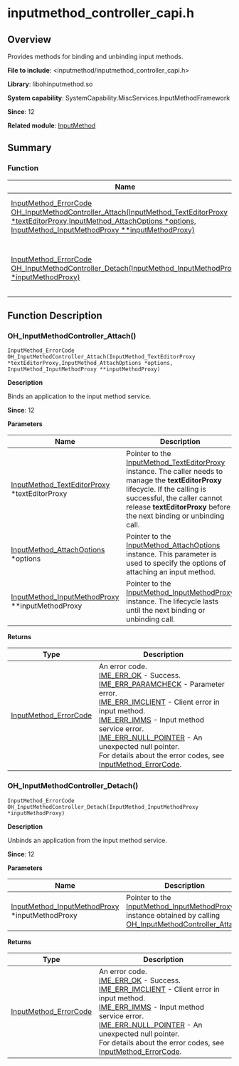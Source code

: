 # inputmethod_controller_capi.h
<!--Kit: IME Kit-->
<!--Subsystem: MiscServices-->
<!--Owner: @illybyy-->
<!--SE: @andeszhang-->
<!--TSE: @murphy1984-->

## Overview

Provides methods for binding and unbinding input methods.

**File to include**: <inputmethod/inputmethod_controller_capi.h>

**Library**: libohinputmethod.so

**System capability**: SystemCapability.MiscServices.InputMethodFramework

**Since**: 12

**Related module**: [InputMethod](capi-inputmethod.md)

## Summary

### Function

| Name| Description|
| -- | -- |
| [InputMethod_ErrorCode OH_InputMethodController_Attach(InputMethod_TextEditorProxy *textEditorProxy,InputMethod_AttachOptions *options, InputMethod_InputMethodProxy **inputMethodProxy)](#oh_inputmethodcontroller_attach) | Binds an application to the input method service.|
| [InputMethod_ErrorCode OH_InputMethodController_Detach(InputMethod_InputMethodProxy *inputMethodProxy)](#oh_inputmethodcontroller_detach) | Unbinds an application from the input method service.|

## Function Description

### OH_InputMethodController_Attach()

```
InputMethod_ErrorCode OH_InputMethodController_Attach(InputMethod_TextEditorProxy *textEditorProxy,InputMethod_AttachOptions *options, InputMethod_InputMethodProxy **inputMethodProxy)
```

**Description**

Binds an application to the input method service.

**Since**: 12


**Parameters**

| Name                                                                                            | Description|
|-------------------------------------------------------------------------------------------------| -- |
| [InputMethod_TextEditorProxy](capi-inputmethod-inputmethod-texteditorproxy.md) *textEditorProxy | Pointer to the [InputMethod_TextEditorProxy](capi-inputmethod-inputmethod-texteditorproxy.md) instance. The caller needs to manage the **textEditorProxy** lifecycle. If the calling is successful, the caller cannot release **textEditorProxy** before the next binding or unbinding call.|
| [InputMethod_AttachOptions](capi-inputmethod-inputmethod-attachoptions.md) *options             | Pointer to the [InputMethod_AttachOptions](capi-inputmethod-inputmethod-attachoptions.md) instance. This parameter is used to specify the options of attaching an input method.|
| [InputMethod_InputMethodProxy](capi-inputmethod-inputmethod-inputmethodproxy.md) **inputMethodProxy                                             | Pointer to the [InputMethod_InputMethodProxy](capi-inputmethod-inputmethod-inputmethodproxy.md) instance. The lifecycle lasts until the next binding or unbinding call.|

**Returns**

| Type                                                                             | Description                                                                                                                                                                                                                                                                           |
|---------------------------------------------------------------------------------|-------------------------------------------------------------------------------------------------------------------------------------------------------------------------------------------------------------------------------------------------------------------------------|
| [InputMethod_ErrorCode](capi-inputmethod-types-capi-h.md#inputmethod_errorcode) | An error code.<br>     [IME_ERR_OK](capi-inputmethod-types-capi-h.md#inputmethod_errorcode) - Success.<br>     [IME_ERR_PARAMCHECK](capi-inputmethod-types-capi-h.md#inputmethod_errorcode) - Parameter error.<br>     [IME_ERR_IMCLIENT](capi-inputmethod-types-capi-h.md#inputmethod_errorcode) - Client error in input method.<br>     [IME_ERR_IMMS](capi-inputmethod-types-capi-h.md#inputmethod_errorcode) - Input method service error.<br>     [IME_ERR_NULL_POINTER](capi-inputmethod-types-capi-h.md#inputmethod_errorcode) - An unexpected null pointer.<br> For details about the error codes, see [InputMethod_ErrorCode](capi-inputmethod-types-capi-h.md#inputmethod_errorcode).|

### OH_InputMethodController_Detach()

```
InputMethod_ErrorCode OH_InputMethodController_Detach(InputMethod_InputMethodProxy *inputMethodProxy)
```

**Description**

Unbinds an application from the input method service.

**Since**: 12


**Parameters**

| Name                                               | Description|
|----------------------------------------------------| -- |
| [InputMethod_InputMethodProxy](capi-inputmethod-inputmethod-inputmethodproxy.md) *inputMethodProxy | Pointer to the [InputMethod_InputMethodProxy](capi-inputmethod-inputmethod-inputmethodproxy.md) instance obtained by calling [OH_InputMethodController_Attach](capi-inputmethod-controller-capi-h.md#oh_inputmethodcontroller_attach).|

**Returns**

| Type| Description|
| -- | -- |
| [InputMethod_ErrorCode](capi-inputmethod-types-capi-h.md#inputmethod_errorcode) | An error code.<br>     [IME_ERR_OK](capi-inputmethod-types-capi-h.md#inputmethod_errorcode) - Success.<br>     [IME_ERR_IMCLIENT](capi-inputmethod-types-capi-h.md#inputmethod_errorcode) - Client error in input method.<br>     [IME_ERR_IMMS](capi-inputmethod-types-capi-h.md#inputmethod_errorcode) - Input method service error.<br>     [IME_ERR_NULL_POINTER](capi-inputmethod-types-capi-h.md#inputmethod_errorcode) - An unexpected null pointer.<br> For details about the error codes, see [InputMethod_ErrorCode](capi-inputmethod-types-capi-h.md#inputmethod_errorcode).|
